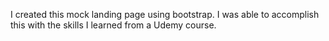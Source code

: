 I created this mock landing page using bootstrap. I was able to accomplish this with the skills I learned from a Udemy course.
